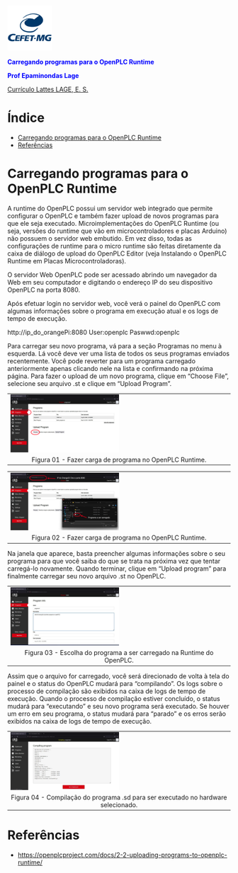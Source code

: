 <td style="width: 20%;"><img src="../img/Logo_CEFET-MG.png" width="20%" /></td>
<p><strong><span style="color: #0000ff;">Carregando programas para o OpenPLC Runtime</span></strong></p>
<p><strong><span style="color: #0000ff;">Prof Epaminondas Lage</span></strong></p>
<a href="http://lattes.cnpq.br/7787341723868111"> Currículo Lattes LAGE, E. S.</a> 

# Índice 

* [Carregando programas para o OpenPLC Runtime](#Carregando-Programas-para-o-OpenPLC-Runtime)
* [Referências](#Referências)

# Carregando programas para o OpenPLC Runtime 
 
A runtime do OpenPLC possui um servidor web integrado que permite configurar o OpenPLC e também fazer upload de novos programas para que ele seja executado. Microimplementações do OpenPLC Runtime (ou seja, versões do runtime que vão em microcontroladores e placas Arduino) não possuem o servidor web embutido. Em vez disso, todas as configurações de runtime para o micro runtime são feitas diretamente da caixa de diálogo de upload do OpenPLC Editor (veja Instalando o OpenPLC Runtime em Placas Microcontroladoras).

O servidor Web OpenPLC pode ser acessado abrindo um navegador da Web em seu computador e digitando o endereço IP do seu dispositivo OpenPLC na porta 8080.

Após efetuar login no servidor web, você verá o painel do OpenPLC com algumas informações sobre o programa em execução atual e os logs de tempo de execução.
 
   http://ip_do_orangePi:8080
   User:openplc
   Paswwd:openplc
  
Para carregar seu novo programa, vá para a seção Programas no menu à esquerda. Lá você deve ver uma lista de todos os seus programas enviados recentemente. Você pode reverter para um programa carregado anteriormente apenas clicando nele na lista e confirmando na próxima página. Para fazer o upload de um novo programa, clique em “Choose File”, selecione seu arquivo .st e clique em “Upload Program”.

<table border="0">
<tbody>
<tr>
<td style="width: 50%;"><img src="../img/diag15.png" width="50%" /></td>
</tr>
<tr>
<td style="text-align: center;">Figura 01 - Fazer carga de programa no OpenPLC Runtime.</td>
</tr>
</tbody>
</table>

<table border="0">
<tbody>
<tr>
<td style="width: 50%;"><img src="../img/diag16.png" width="50%" /></td>
</tr>
<tr>
<td style="text-align: center;">Figura 02 - Fazer carga de programa no OpenPLC Runtime.</td>
</tr>
</tbody>
</table>

Na janela que aparece, basta preencher algumas informações sobre o seu programa para que você saiba do que se trata na próxima vez que tentar carregá-lo novamente. Quando terminar, clique em “Upload program” para finalmente carregar seu novo arquivo .st no OpenPLC.

<table border="0">
<tbody>
<tr>
<td style="width: 50%;"><img src="../img/diag17.png" width="50%" /></td>
</tr>
<tr>
<td style="text-align: center;">Figura 03 - Escolha do programa a ser carregado na Runtime do OpenPLC.</td>
</tr>
</tbody>
</table>

Assim que o arquivo for carregado, você será direcionado de volta à tela do painel e o status do OpenPLC mudará para “compilando”. Os logs sobre o processo de compilação são exibidos na caixa de logs de tempo de execução. Quando o processo de compilação estiver concluído, o status mudará para “executando” e seu novo programa será executado. Se houver um erro em seu programa, o status mudará para “parado” e os erros serão exibidos na caixa de logs de tempo de execução.

<table border="0">
<tbody>
<tr>
<td style="width: 50%;"><img src="../img/diag18.png" width="50%" /></td>
</tr>
<tr>
<td style="text-align: center;">Figura 04 - Compilação do programa .sd para ser executado no hardware selecionado.</td>
</tr>
</tbody>
</table>



# Referências

* https://openplcproject.com/docs/2-2-uploading-programs-to-openplc-runtime/
